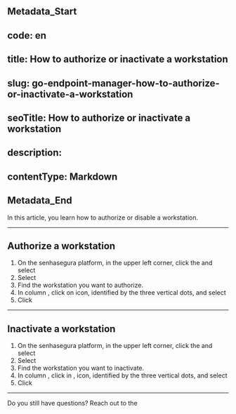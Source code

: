 ## Metadata_Start 
## code: en
## title: How to authorize or inactivate a workstation 
## slug: go-endpoint-manager-how-to-authorize-or-inactivate-a-workstation 
## seoTitle: How to authorize or inactivate a workstation 
## description:  
## contentType: Markdown 
## Metadata_End
In this article, you learn how to authorize or disable a workstation.

* * *

## Authorize a workstation

1. On the senhasegura platform,  in the upper left corner, click the  and select 
2. Select 
3. Find the workstation you want to authorize.
4. In column , click on  icon, identified by the three vertical dots, and select 
5. Click 

* * *
## Inactivate a workstation

1. On the senhasegura platform, in the upper left corner, click the  and select 
2. Select 
3. Find the workstation you want to inactivate.
4. In column , click in , icon, identified by the three vertical dots, and select 
5. Click 

* * *

Do you still have questions? Reach out to the 